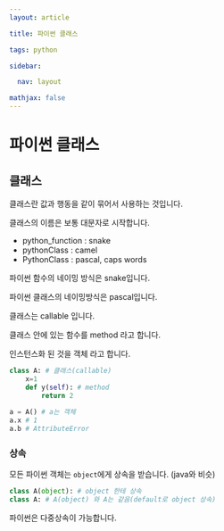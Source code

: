 ```yaml
---
layout: article

title: 파이썬 클래스

tags: python

sidebar:

  nav: layout

mathjax: false
---
```


 

# 파이썬 클래스

## 클래스

클래스란 값과 행동을 같이 묶어서 사용하는 것입니다.

클래스의 이름은 보통 대문자로 시작합니다.

- python_function : snake
- pythonClass : camel
- PythonClass : pascal, caps words

파이썬 함수의 네이밍 방식은 snake입니다.

파이썬 클래스의 네이밍방식은 pascal입니다.

클래스는 callable 입니다.

클래스 안에 있는 함수를 method 라고 합니다.

인스턴스화 된 것을 객체 라고 합니다.

```python
class A: # 클래스(callable)
    x=1
    def y(self): # method
        return 2
    
a = A() # a는 객체
a.x # 1
a.b # AttributeError
```

### 상속

모든 파이썬 객체는 `object`에게 상속을 받습니다. (java와 비슷)

```python
class A(object): # object 한테 상속
class A: # A(object) 와 A는 같음(default로 object 상속)
```

파이썬은 다중상속이 가능합니다.
